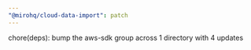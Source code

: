 ```yaml
---
"@mirohq/cloud-data-import": patch
---
```


chore(deps): bump the aws-sdk group across 1 directory with 4 updates
